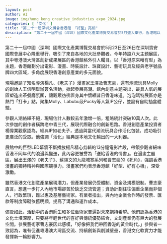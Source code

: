```yaml
---
layout: post
author: AI
image: img/hong_kong_creative_industries_expo_2024.jpg
categories: [ '文化' ]
title: "第二十一屆深圳文博會香港館 「好型」亮相"
description: "第二十一屆中國（深圳）國際文化產業博覽交易會於5月盛大舉行，香港館以「香港原來咁有型」為主題亮相，展示電影、漫畫、時裝、珠寶及潮玩等多元創意成就，吸引逾10萬人次參觀。眾多名家現場簽名，老中青三代創作者展現代際融合與創新活力。藝文人士指出產業潛力巨大，盼促進灣區交流及減少體制障礙，共同推動香港文化實力再升級。"
---
```

第二十一屆中國（深圳）國際文化產業博覽交易會於5月23日至26日在深圳寶安國際會展中心隆重舉行，吸引了來自各地的大批參觀者。今年特設八大主題展區，其中粵港澳大灣區創新成果展區的香港館格外引人矚目。以「香港原來咁有型」為主題，香港館劃分出電影、漫畫、時裝設計、珠寶設計、藝術玩具及經典老字號品牌四大區域，多角度展現香港創意產業的多元面貌。

現場邀請了知名導演楊凡、《老夫子》漫畫家王澤及曹志豪，還有潮流玩具Molly的創始人王信明舉辦簽名活動，掀起參展高潮。館內創意主題突出，最具人氣的展區塑造出茶餐廳氛圍，讓觀眾彷彿置身其中懷緬昔日香港味道。泡泡瑪特展區亦是熱門「打卡」點，聚集Molly、Labubu及Pucky等人氣IP公仔，並設有自助抽盒體驗。

參觀人潮絡繹不絕，現場估計人數較去年激增一倍，粗略統計突破10萬人次。此次參加的創作者橫跨老中青三代，展現代際融合的創新思路。香港創意產業投資者楊偉業觀察認為，經典IP如老夫子，透過與當代潮流玩具合作活化包裝，成功吸引更廣泛的受眾。他強調「活化」經典是本地文化輸出的一大利器。

展館中的巨型LED幕牆不斷播放楊凡精心剪輯的13分鐘電影片段，帶領參觀者細味香港不同年代的浪漫與變遷，此內容更被譽為「送給香港的情書」。在漫畫主題區，展出王澤的《老夫子》、蘇頌文的九龍城寨系列和曹志豪的《死角》，強調香港漫畫的獨特精神與國際競爭力。漫畫家們均表示香港館「好型、好有心機」，深受激勵。

雖然香港文化創意產業展現潛力，但產業發展仍受體制、資金及規模限制。曹志豪直言，想進一步打入內地市場卻苦於缺乏交流管道；資助計劃往往偏重企業而非個人，行政繁瑣，難以惠及基層藝術家。有業者指出，與內地企業合作時的發票、匯款等制度障礙依舊明顯，提高了溝通和運作成本。

儘管如此，活動中的香港師生和多位藝術家普遍對未來抱持希望。他們認為香港的文化土壤深厚，只要將年輕世代的喜好與傳統優勢結合，文創產業仍有巨大的發展空間。參展藝術家曹志豪因此感嘆，「好像把我們帶回香港的黃金時代。」參與者一致認為，唯有促進粵港澳大灣區交流、持續創新與削減壁壘，香港文化軟實力才能發揮新一輪影響力。